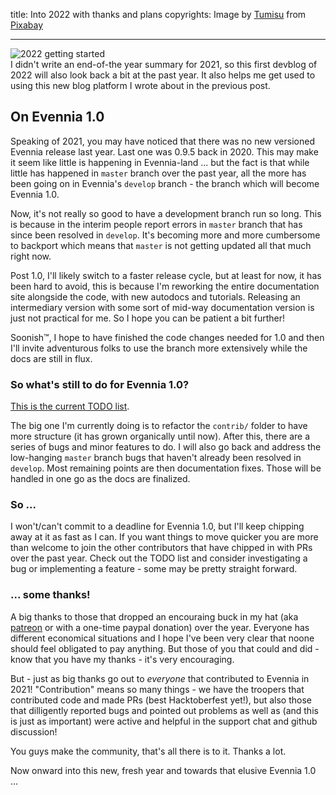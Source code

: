 title: Into 2022 with thanks and plans
copyrights: Image by <a href="https://pixabay.com/users/tumisu-148124/?utm_source=link-attribution&amp;utm_medium=referral&amp;utm_campaign=image&amp;utm_content=6786741">Tumisu</a> from <a href="https://pixabay.com/?utm_source=link-attribution&amp;utm_medium=referral&amp;utm_campaign=image&amp;utm_content=6786741">Pixabay</a>

---

![2022 getting started](https://www.nafcu.org/sites/default/files/inline-images/2022-blog.png)
<br>
I didn't write an end-of-the year summary for 2021, so this first devblog of 2022 will also look back a bit at the past year. It also helps me get used to using this new blog platform I wrote about in the previous post.

## On Evennia 1.0

Speaking of 2021, you may have noticed that there was no new versioned Evennia release last year. Last one was 0.9.5 back in 2020. This may make it seem like little is happening in Evennia-land ... but the fact is that while little has happened in `master` branch over the past year, all the more has been going on in Evennia's `develop` branch - the branch which will become Evennia 1.0.

Now, it's not really so good to have a development branch run so long. This is because in the interim people report errors in `master` branch that has since been resolved in `develop`. It's becoming more and more cumbersome to backport which means that `master` is not getting updated all that much right now.

Post 1.0, I'll likely switch to a faster release cycle, but at least for now, it has been hard to avoid, this is because I'm reworking the entire documentation site alongside the code, with new autodocs and tutorials. Releasing an intermediary version with some sort of mid-way documentation version is just not practical for me. So I hope you can be patient a bit further!

Soonish™, I hope to have finished the code changes needed for 1.0 and then I'll invite adventurous folks to use the branch more extensively while the docs are still in flux.

### So what's still to do for Evennia 1.0?

[This is the current TODO list](https://github.com/evennia/evennia/projects/9).

The big one I'm currently doing is to refactor the `contrib/` folder to have more structure (it has grown organically until now). After this, there are a series of bugs and minor features to do. I will also go back and address the low-hanging `master` branch bugs that haven't already been resolved in `develop`.
Most remaining points are then documentation fixes. Those will be handled in one go as the docs are finalized.

### So ...

I won't/can't commit to a deadline for Evennia 1.0, but I'll keep chipping away at it as fast as I can. If you want things to move quicker you are more than welcome to join the other contributors that have chipped in with PRs over the past year. Check out the TODO list and consider investigating a bug or implementing a feature - some may be pretty straight forward.

### ... some thanks!

A big thanks to those that dropped an encouraing buck in my hat (aka [patreon](https://www.patreon.com/griatch) or with a one-time paypal donation) over the year. Everyone has different economical situations and I hope I've been very clear that noone should feel obligated to pay anything. But those of you that could and did - know that you have my thanks - it's very encouraging.

But - just as big thanks go out to _everyone_ that contributed to Evennia in 2021! "Contribution" means so many things - we have the troopers that contributed code and made PRs (best Hacktoberfest yet!), but also those that dilligently reported bugs and pointed out problems as well as (and this is just as important) were active and helpful in the support chat and github discussion!

You guys make the community, that's all there is to it. Thanks a lot.

Now onward into this new, fresh year and towards that elusive Evennia 1.0 ...
